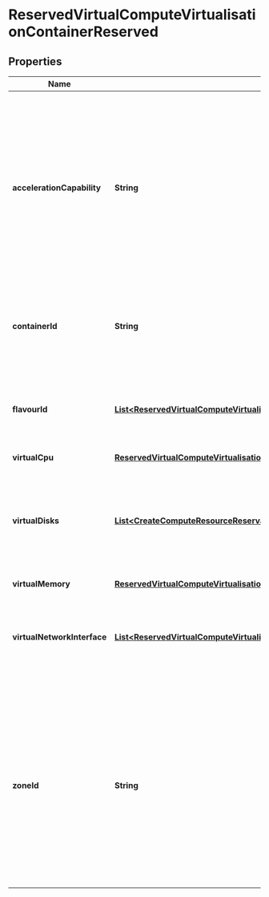 
# ReservedVirtualComputeVirtualisationContainerReserved

## Properties
Name | Type | Description | Notes
------------ | ------------- | ------------- | -------------
**accelerationCapability** | **String** | Selected acceleration capabilities (e.g. crypto, GPU) from the set of capabilities offered by the compute node acceleration resources. The cardinality can be 0, if no particular acceleration capability is provided. | 
**containerId** | **String** | The identifier of the virtualisation container that has been reserved. | 
**flavourId** | [**List&lt;ReservedVirtualComputeVirtualisationContainerReservedFlavourId&gt;**](ReservedVirtualComputeVirtualisationContainerReservedFlavourId.md) | Identifier of the given compute flavour used to reserve the virtualisation container. | 
**virtualCpu** | [**ReservedVirtualComputeVirtualisationContainerReservedVirtualCpu**](ReservedVirtualComputeVirtualisationContainerReservedVirtualCpu.md) |  | 
**virtualDisks** | [**List&lt;CreateComputeResourceReservationRequestContainerFlavourStorageAttributes&gt;**](CreateComputeResourceReservationRequestContainerFlavourStorageAttributes.md) | Element with information of the virtualised storage resources attached to the reserved virtualisation container. | 
**virtualMemory** | [**ReservedVirtualComputeVirtualisationContainerReservedVirtualMemory**](ReservedVirtualComputeVirtualisationContainerReservedVirtualMemory.md) |  | 
**virtualNetworkInterface** | [**List&lt;ReservedVirtualComputeVirtualisationContainerReservedVirtualNetworkInterface&gt;**](ReservedVirtualComputeVirtualisationContainerReservedVirtualNetworkInterface.md) | Element with information of the virtual network interfaces of the reserved virtualisation container. | 
**zoneId** | **String** | References the resource zone where the virtualisation container has been reserved. Cardinality can be 0 to cover the case where reserved network resources are not bound to a specific resource zone. | 



